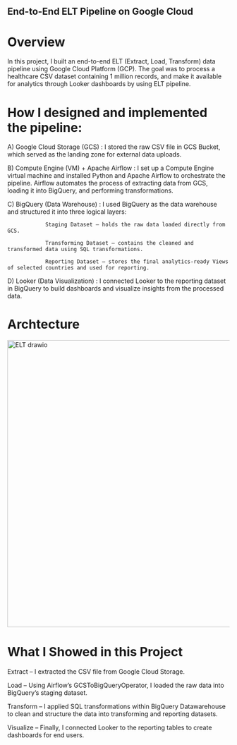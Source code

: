 ## End-to-End ELT Pipeline on Google Cloud
# Overview

In this project, I built an end-to-end ELT (Extract, Load, Transform) data pipeline using Google Cloud Platform (GCP).
The goal was to process a healthcare CSV dataset containing 1 million records, and make it available for analytics through Looker dashboards by using ELT pipeline.

# How I designed and implemented the pipeline:

  A) Google Cloud Storage (GCS) : I stored the raw CSV file in GCS Bucket, which served as the landing zone for external data uploads.

  B) Compute Engine (VM) + Apache Airflow : I set up a Compute Engine virtual machine and installed Python and Apache Airflow to orchestrate the pipeline.
  Airflow automates the process of extracting data from GCS, loading it into BigQuery, and performing transformations.

  C) BigQuery (Data Warehouse) : I used BigQuery as the data warehouse and structured it into three logical layers:

                Staging Dataset – holds the raw data loaded directly from GCS.

                Transforming Dataset – contains the cleaned and transformed data using SQL transformations.

                Reporting Dataset – stores the final analytics-ready Views of selected countries and used for reporting.

  D) Looker (Data Visualization) : I connected Looker to the reporting dataset in BigQuery to build dashboards and visualize insights from the processed data.

# Archtecture
<img width="1201" height="651" alt="ELT drawio" src="https://github.com/user-attachments/assets/63608b40-2350-4929-984f-f87300bbb79b" />



# What I Showed in this Project

  Extract – I extracted the CSV file from Google Cloud Storage.

  Load – Using Airflow’s GCSToBigQueryOperator, I loaded the raw data into BigQuery’s staging dataset.

  Transform – I applied SQL transformations within BigQuery Datawarehouse to clean and structure the data into transforming and reporting datasets.

  Visualize – Finally, I connected Looker to the reporting tables to create dashboards for end users.
